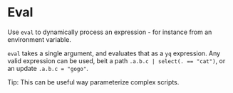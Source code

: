 # Eval

Use `eval` to dynamically process an expression - for instance from an environment variable.

`eval` takes a single argument, and evaluates that as a `yq` expression. Any valid expression can be used, beit a path `.a.b.c | select(. == "cat")`, or an update `.a.b.c = "gogo"`.

Tip: This can be useful way parameterize complex scripts.

